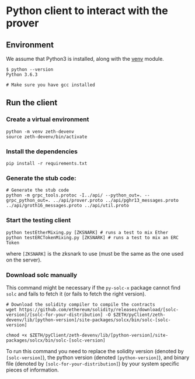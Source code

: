 # Python client to interact with the prover

## Environment

We assume that Python3 is installed, along with the [venv](https://docs.python.org/3/library/venv.html#module-venv) module.

```
$ python --version
Python 3.6.3

# Make sure you have gcc installed
```

## Run the client

### Create a virtual environment

```
python -m venv zeth-devenv
source zeth-devenv/bin/activate
```

### Install the dependencies

```
pip install -r requirements.txt
```

### Generate the stub code:

```
# Generate the stub code
python -m grpc_tools.protoc -I../api/ --python_out=. --grpc_python_out=. ../api/prover.proto ../api/pghr13_messages.proto ../api/groth16_messages.proto ../api/util.proto
```

### Start the testing client

```
python testEtherMixing.py [ZKSNARK] # runs a test to mix Ether
python testERCTokenMixing.py [ZKSNARK] # runs a test to mix an ERC Token
```

where `[ZKSNARK]` is the zksnark to use (must be the same as the one used on the server).

### Download solc manually

This command might be necessary if the `py-solc-x` package cannot find `solc` and fails to fetch it (or fails to fetch the right version).

```
# Download the solidity compiler to compile the contracts
wget https://github.com/ethereum/solidity/releases/download/[solc-version]/[solc-for-your-distribution] -O $ZETH/pyClient/zeth-devenv/lib/[python-version]/site-packages/solcx/bin/solc-[solc-version]

chmod +x $ZETH/pyClient/zeth-devenv/lib/[python-version]/site-packages/solcx/bin/solc-[solc-version]
```

To run this command you need to replace the solidity version (denoted by `[solc-version]`), the python version (denoted `[python-version]`), and binary file (denoted by `[solc-for-your-distribution]`) by your system specific pieces of information.
